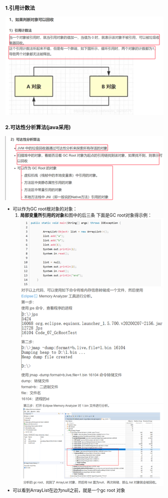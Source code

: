 ### 1.引用计数法
![](assets/01判断对象可以回收/file-20250421171057451.png)


### 2.可达性分析算法(java采用)

![](assets/01判断对象可以回收/file-20250421171912138.png)
* 可以作为GC root根对象的对象：  
	1. **局部变量所引用的对象**和图中的后三条
下面是GC root对象得示例：  
![](assets/01判断对象可以回收/file-20250421171925155.png)
![](assets/01判断对象可以回收/file-20250421172026325.png)
![](assets/01判断对象可以回收/file-20250421172040567.png)
* 可以看到ArrayList在边为null之前，就是一个gc root 对象